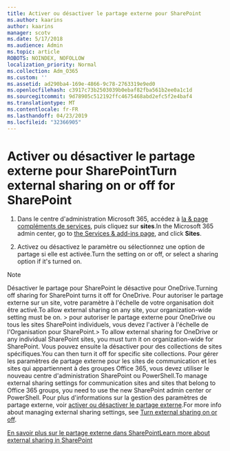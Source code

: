 ```yaml
---
title: Activer ou désactiver le partage externe pour SharePoint
ms.author: kaarins
author: kaarins
manager: scotv
ms.date: 5/17/2018
ms.audience: Admin
ms.topic: article
ROBOTS: NOINDEX, NOFOLLOW
localization_priority: Normal
ms.collection: Adm_O365
ms.custom: ''
ms.assetid: ad290ba4-169e-4866-9c78-2763319e9ed0
ms.openlocfilehash: c3917c73b2503039b0ebaf82fba561b2ee0a1c1d
ms.sourcegitcommit: 9d78905c512192ffc4675468abd2efc5f2e4baf4
ms.translationtype: MT
ms.contentlocale: fr-FR
ms.lasthandoff: 04/23/2019
ms.locfileid: "32366905"
---
```

# <a name="turn-external-sharing-on-or-off-for-sharepoint"></a><span data-ttu-id="39f6a-102">Activer ou désactiver le partage externe pour SharePoint</span><span class="sxs-lookup"><span data-stu-id="39f6a-102">Turn external sharing on or off for SharePoint</span></span>

1. <span data-ttu-id="39f6a-103">Dans le centre d'administration Microsoft 365, accédez à [la &amp; page compléments de services](https://portal.office.com/adminportal/home#/Settings/ServicesAndAddIns), puis cliquez sur **sites**.</span><span class="sxs-lookup"><span data-stu-id="39f6a-103">In the Microsoft 365 admin center, go to [the Services &amp; add-ins page](https://portal.office.com/adminportal/home#/Settings/ServicesAndAddIns), and click **Sites**.</span></span>
    
2. <span data-ttu-id="39f6a-104">Activez ou désactivez le paramètre ou sélectionnez une option de partage si elle est activée.</span><span class="sxs-lookup"><span data-stu-id="39f6a-104">Turn the setting on or off, or select a sharing option if it's turned on.</span></span>
    
> [!NOTE]
> <span data-ttu-id="39f6a-105">Désactiver le partage pour SharePoint le désactive pour OneDrive.</span><span class="sxs-lookup"><span data-stu-id="39f6a-105">Turning off sharing for SharePoint turns it off for OneDrive.</span></span> <span data-ttu-id="39f6a-106">Pour autoriser le partage externe sur un site, votre paramètre à l'échelle de votre organisation doit être activé.</span><span class="sxs-lookup"><span data-stu-id="39f6a-106">To allow external sharing on any site, your organization-wide setting must be on.</span></span> <span data-ttu-id="39f6a-107">> pour autoriser le partage externe pour OneDrive ou tous les sites SharePoint individuels, vous devez l'activer à l'échelle de l'Organisation pour SharePoint.</span><span class="sxs-lookup"><span data-stu-id="39f6a-107">> To allow external sharing for OneDrive or any individual SharePoint sites, you must turn it on organization-wide for SharePoint.</span></span> <span data-ttu-id="39f6a-108">Vous pouvez ensuite la désactiver pour des collections de sites spécifiques.</span><span class="sxs-lookup"><span data-stu-id="39f6a-108">You can then turn it off for specific site collections.</span></span> <span data-ttu-id="39f6a-109">Pour gérer les paramètres de partage externe pour les sites de communication et les sites qui appartiennent à des groupes Office 365, vous devez utiliser le nouveau centre d'administration SharePoint ou PowerShell.</span><span class="sxs-lookup"><span data-stu-id="39f6a-109">To manage external sharing settings for communication sites and sites that belong to Office 365 groups, you need to use the new SharePoint admin center or PowerShell.</span></span> <span data-ttu-id="39f6a-110">Pour plus d'informations sur la gestion des paramètres de partage externe, voir [activer ou désactiver le partage externe](https://go.microsoft.com/fwlink/?linkid=866426).</span><span class="sxs-lookup"><span data-stu-id="39f6a-110">For more info about managing external sharing settings, see [Turn external sharing on or off](https://go.microsoft.com/fwlink/?linkid=866426).</span></span> 
  
[<span data-ttu-id="39f6a-111">En savoir plus sur le partage externe dans SharePoint</span><span class="sxs-lookup"><span data-stu-id="39f6a-111">Learn more about external sharing in SharePoint</span></span>](https://go.microsoft.com/fwlink/?linkid=734908)
  

